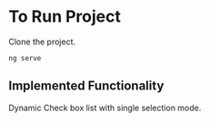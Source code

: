 # To Run Project

Clone the project.

`ng serve`

## Implemented Functionality

Dynamic Check box list with single selection mode.


